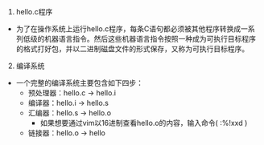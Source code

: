 1. hello.c程序
- 为了在操作系统上运行hello.c程序，每条C语句都必须被其他程序转换成一系列低级的机器语言指令。然后这些机器语言指令按照一种成为可执行目标程序的格式打好包，并以二进制磁盘文件的形式保存，又称为可执行目标程序。

2. 编译系统
- 一个完整的编译系统主要包含如下四步：
	- 预处理器：hello.c -> hello.i
	- 编译器：hello.i -> hello.s
	- 汇编器：hello.s -> hello.o
		- 如果想要通过vim以16进制查看hello.o的内容，输入命令( :%!xxd )
	- 链接器：hello.o -> hello
